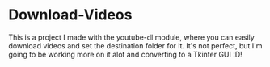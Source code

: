 # Download-Videos
This is a project I made with the youtube-dl module, where you can easily download videos and set the destination folder for it. It's not perfect, but I'm going to be working more on it alot and converting to a Tkinter GUI :D!

